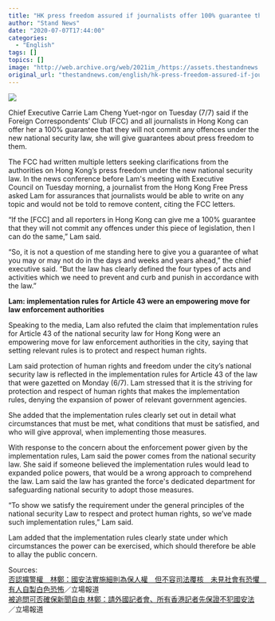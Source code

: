 ```yaml
---
title: "HK press freedom assured if journalists offer 100% guarantee they will not commit national security offences, says CE"
author: "Stand News"
date: "2020-07-07T17:44:00"
categories:
  - "English"
tags: []
topics: []
image: "http://web.archive.org/web/2021im_/https://assets.thestandnews.com/media/photos/20200707-0820copy_3Wp7G.png"
original_url: "thestandnews.com/english/hk-press-freedom-assured-if-journalists-offer-100-guarantee-they-will-not-commit-national-security-offences-says-ce"
---
```

![](http://web.archive.org/web/2021im_/https://assets.thestandnews.com/media/photos/20200707-0820copy_3Wp7G.png)

Chief Executive Carrie Lam Cheng Yuet-ngor on Tuesday (7/7) said if the Foreign Correspondents’ Club (FCC) and all journalists in Hong Kong can offer her a 100% guarantee that they will not commit any offences under the new national security law, she will give guarantees about press freedom to them.

The FCC had written multiple letters seeking clarifications from the authorities on Hong Kong’s press freedom under the new national security law. In the news conference before Lam's meeting with Executive Council on Tuesday morning, a journalist from the Hong Kong Free Press asked Lam for assurances that journalists would be able to write on any topic and would not be told to remove content, citing the FCC letters.

“If the \[FCC\] and all reporters in Hong Kong can give me a 100% guarantee that they will not commit any offences under this piece of legislation, then I can do the same,” Lam said.

“So, it is not a question of me standing here to give you a guarantee of what you may or may not do in the days and weeks and years ahead,” the chief executive said. “But the law has clearly defined the four types of acts and activities which we need to prevent and curb and punish in accordance with the law.”

**Lam: implementation rules for Article 43 were an empowering move for law enforcement authorities**

Speaking to the media, Lam also refuted the claim that implementation rules for Article 43 of the national security law for Hong Kong were an empowering move for law enforcement authorities in the city, saying that setting relevant rules is to protect and respect human rights.

Lam said protection of human rights and freedom under the city’s national security law is reflected in the implementation rules for Article 43 of the law that were gazetted on Monday (6/7). Lam stressed that it is the striving for protection and respect of human rights that makes the implementation rules, denying the expansion of power of relevant government agencies.

She added that the implementation rules clearly set out in detail what circumstances that must be met, what conditions that must be satisfied, and who will give approval, when implementing those measures.

With response to the concern about the enforcement power given by the implementation rules, Lam said the power comes from the national security law. She said if someone believed the implementation rules would lead to expanded police powers, that would be a wrong approach to comprehend the law. Lam said the law has granted the force's dedicated department for safeguarding national security to adopt those measures.

“To show we satisfy the requirement under the general principles of the national security Law to respect and protect human rights, so we’ve made such implementation rules,” Lam said.

Lam added that the implementation rules clearly state under which circumstances the power can be exercised, which should therefore be able to allay the public concern.

Sources:  
[否認擴警權　林鄭：國安法實施細則為保人權　但不容司法覆核　未見社會有恐懼　有人自製白色恐怖](../../politics/%E5%90%A6%E8%AA%8D%E6%93%B4%E8%AD%A6%E6%AC%8A-%E6%9E%97%E9%84%AD-%E5%9C%8B%E5%AE%89%E6%B3%95%E5%AF%A6%E6%96%BD%E7%B4%B0%E5%89%87%E7%82%BA%E4%BF%9D%E4%BA%BA%E6%AC%8A-%E4%BD%86%E4%B8%8D%E5%AE%B9%E5%8F%B8%E6%B3%95%E8%A6%86%E6%A0%B8-%E6%9C%AA%E8%A6%8B%E7%A4%BE%E6%9C%83%E6%9C%89%E6%81%90%E6%87%BC-%E6%9C%89%E4%BA%BA%E8%87%AA%E8%A3%BD%E7%99%BD%E8%89%B2%E6%81%90%E6%80%96/)／立場報道  
[被追問可否確保新聞自由 林鄭：請外國記者會、所有香港記者先保證不犯國安法](../../politics/%E8%A2%AB%E8%BF%BD%E5%95%8F%E5%8F%AF%E5%90%A6%E7%A2%BA%E4%BF%9D%E6%96%B0%E8%81%9E%E8%87%AA%E7%94%B1-%E6%9E%97%E9%84%AD-%E8%AB%8B%E5%A4%96%E5%9C%8B%E8%A8%98%E8%80%85%E6%9C%83-%E6%89%80%E6%9C%89%E9%A6%99%E6%B8%AF%E8%A8%98%E8%80%85%E5%85%88%E4%BF%9D%E8%AD%89%E4%B8%8D%E7%8A%AF%E5%9C%8B%E5%AE%89%E6%B3%95/)／立場報道